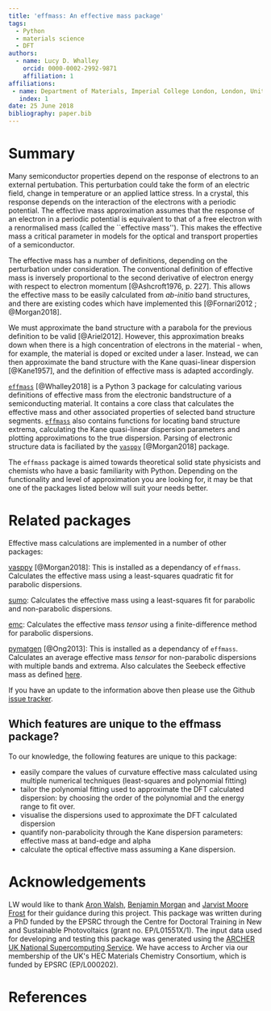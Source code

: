 ```yaml
---
title: 'effmass: An effective mass package'
tags:
  - Python
  - materials science
  - DFT
authors:
  - name: Lucy D. Whalley
    orcid: 0000-0002-2992-9871
    affiliation: 1
affiliations:
 - name: Department of Materials, Imperial College London, London, United Kingdom
   index: 1
date: 25 June 2018
bibliography: paper.bib
---
```


# Summary

Many semiconductor properties depend on the response of electrons to an external pertubation.
This perturbation could take the form of an electric field, change in temperature or an applied lattice stress. 
In a crystal, this response depends on the interaction of the electrons with a periodic potential. 
The effective mass approximation assumes that the response of an electron in a periodic potential is equivalent to that of a free electron with a renormalised mass (called the ``effective mass'').
This makes the effective mass a critical parameter in models for the optical and transport properties of a semiconductor.

The effective mass has a number of definitions, depending on the perturbation under consideration. 
The conventional definition of effective mass is inversely proportional to the second derivative of electron energy with respect to electron momentum [@Ashcroft1976, p. 227]. 
This allows the effective mass to be easily calculated from *ab-initio* band structures, and there are existing codes which have implemented this [@Fornari2012 ; @Morgan2018].

We must approximate the band structure with a parabola for the previous definition to be valid [@Ariel2012]. 
However, this approximation breaks down when there is a high concentration of electrons in the material - when, for example, the material is doped or excited under a laser. 
Instead, we can then approximate the band structure with the Kane quasi-linear dispersion [@Kane1957], and the definition of effective mass is adapted accordingly.

[``effmass``](https://github.com/lucydot/effmass) [@Whalley2018] is a Python 3 package for calculating various definitions of effective mass  from the electronic bandstructure of a semiconducting material. 
It contains a core class that calculates the effective mass and other associated properties of selected band structure segments.
[``effmass``](https://github.com/lucydot/effmass) also contains functions for locating band structure extrema, calculating the Kane quasi-linear dispersion parameters and plotting approximations to the true dispersion.
Parsing of electronic structure data is faciliated by the [``vasppy``](https://github.com/bjmorgan/vasppy) [@Morgan2018] package.

The `effmass` package is aimed towards theoretical solid state physicists and chemists who have a basic familiarity with Python. Depending on the functionality and level of approximation you are looking for, 
it may be that one of the packages listed below will suit your needs better.

# Related packages

Effective mass calculations are implemented in a number of other packages:

[vasppy](https://github.com/bjmorgan/vasppy/) [@Morgan2018]: This is installed as a dependancy of `effmass`. Calculates the effective mass using a least-squares quadratic fit for parabolic dispersions. 

[sumo](https://github.com/SMTG-UCL/sumo): Calculates the effective mass using a least-squares fit for parabolic and non-parabolic dispersions. 

[emc](https://github.com/afonari/emc): Calculates the effective mass *tensor* using a finite-difference method for parabolic dispersions.

[pymatgen](http://pymatgen.org/) [@Ong2013]: This is installed as a dependancy of `effmass`. Calculates an average effective mass *tensor* for non-parabolic dispersions with multiple bands and extrema. Also calculates the Seebeck effective mass as defined [here](https://perso.uclouvain.be/geoffroy.hautier/wp-content/papercite-data/pdf/gibbs2017.pdf).

If you have an update to the information above then please use the Github [issue tracker](https://github.com/lucydot/effmass/issues/). 

## Which features are unique to the effmass package? 

To our knowledge, the following features are unique to this package:

- easily compare the values of curvature effective mass calculated using multiple numerical techniques (least-squares and polynomial fitting)
- tailor the polynomial fitting used to approximate the DFT calculated dispersion: by choosing the order of the polynomial and the energy range to fit over.
- visualise the dispersions used to approximate the DFT calculated dispersion
- quantify non-parabolicity through the Kane dispersion parameters: effective mass at band-edge and alpha
- calculate the optical effective mass assuming a Kane dispersion.

# Acknowledgements

LW would like to thank [Aron Walsh](https://github.com/aronwalsh), [Benjamin Morgan](https://github.com/bjmorgan) and [Jarvist Moore Frost](https://github.com/jarvist) for their guidance during this project.
This package was written during a PhD funded by the EPSRC through the Centre for Doctoral Training in New and Sustainable Photovoltaics (grant no. EP/L01551X/1).
The input data used for developing and testing this package was generated using the [ARCHER UK National Supercomputing Service](http://www.archer.ac.uk). We have access to Archer via our membership of the UK's HEC Materials Chemistry Consortium, which is funded by EPSRC (EP/L000202).

# References






